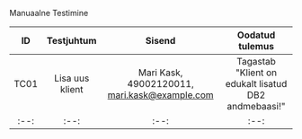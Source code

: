 Manuaalne Testimine

| ID | Testjuhtum | Sisend | Oodatud tulemus |
| :--: | :--: | :--: | :--: |
| TC01 | Lisa uus klient | Mari Kask, 49002120011, mari.kask@example.com | Tagastab "Klient on edukalt lisatud DB2 andmebaasi!" |
| :--: | :--: | :--: | :--: |
